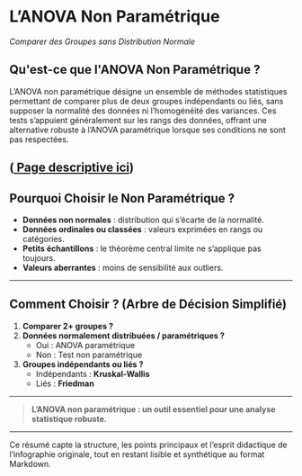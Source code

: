 

# L’ANOVA Non Paramétrique

*Comparer des Groupes sans Distribution Normale*

## Qu'est-ce que l'ANOVA Non Paramétrique ?

L’ANOVA non paramétrique désigne un ensemble de méthodes statistiques permettant de comparer plus de deux groupes indépendants ou liés, sans supposer la normalité des données ni l’homogénéité des variances. Ces tests s’appuient généralement sur les rangs des données, offrant une alternative robuste à l’ANOVA paramétrique lorsque ses conditions ne sont pas respectées.

([ Page descriptive ici](https://meddatamuse.github.io/non_parametric_anova/))
---

## Pourquoi Choisir le Non Paramétrique ?

- **Données non normales** : distribution qui s’écarte de la normalité.
- **Données ordinales ou classées** : valeurs exprimées en rangs ou catégories.
- **Petits échantillons** : le théorème central limite ne s’applique pas toujours.
- **Valeurs aberrantes** : moins de sensibilité aux outliers.

---

## Comment Choisir ? (Arbre de Décision Simplifié)

1. **Comparer 2+ groupes ?**
2. **Données normalement distribuées / paramétriques ?**
   - Oui : ANOVA paramétrique
   - Non : Test non paramétrique
3. **Groupes indépendants ou liés ?**
   - Indépendants : **Kruskal-Wallis**
   - Liés : **Friedman**

---

> **L’ANOVA non paramétrique : un outil essentiel pour une analyse statistique robuste.**

---

Ce résumé capte la structure, les points principaux et l’esprit didactique de l’infographie originale, tout en restant lisible et synthétique au format Markdown.
